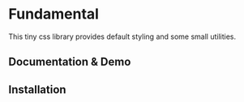 # Fundamental

This tiny css library provides default styling and some small utilities.

## Documentation & Demo


## Installation

